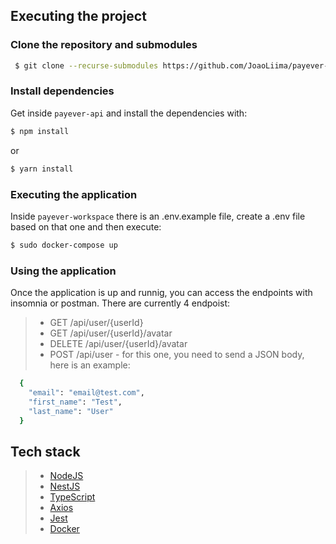 ## Executing the project

### Clone the repository and submodules

```bash
 $ git clone --recurse-submodules https://github.com/JoaoLiima/payever-workspace.git
```

### Install dependencies

Get inside `payever-api` and install the dependencies with:

```bash
$ npm install
```

or

```bash
$ yarn install
```

### Executing the application

Inside `payever-workspace` there is an .env.example file, create a .env file based on that one and then execute:

```bash
$ sudo docker-compose up
```

### Using the application

Once the application is up and runnig, you can access the endpoints with insomnia or postman. There are currently 4 endpoist:

> - GET /api/user/{userId}
> - GET /api/user/{userId}/avatar
> - DELETE /api/user/{userId}/avatar
> - POST /api/user - for this one, you need to send a JSON body, here is an example:

```bash
  {
    "email": "email@test.com",
    "first_name": "Test",
    "last_name": "User"
  }
```

## Tech stack

> - [NodeJS](https://nodejs.org/en/)
> - [NestJS](https://nestjs.com/)
> - [TypeScript](https://www.typescriptlang.org/)
> - [Axios](https://axios-http.com/ptbr/docs/intro)
> - [Jest](https://jestjs.io/)
> - [Docker](https://www.docker.com/)
